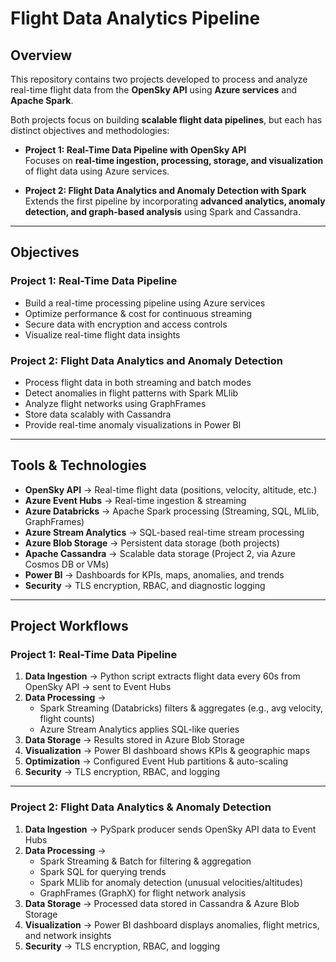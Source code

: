 # Flight Data Analytics Pipeline

## Overview  
This repository contains two projects developed to process and analyze real-time flight data from the **OpenSky API** using **Azure services** and **Apache Spark**.  

Both projects focus on building **scalable flight data pipelines**, but each has distinct objectives and methodologies:  

- **Project 1: Real-Time Data Pipeline with OpenSky API**  
  Focuses on **real-time ingestion, processing, storage, and visualization** of flight data using Azure services.  

- **Project 2: Flight Data Analytics and Anomaly Detection with Spark**  
  Extends the first pipeline by incorporating **advanced analytics, anomaly detection, and graph-based analysis** using Spark and Cassandra.  

---

## Objectives  

### Project 1: Real-Time Data Pipeline  
- Build a real-time processing pipeline using Azure services  
- Optimize performance & cost for continuous streaming  
- Secure data with encryption and access controls  
- Visualize real-time flight data insights  

### Project 2: Flight Data Analytics and Anomaly Detection  
- Process flight data in both streaming and batch modes  
- Detect anomalies in flight patterns with Spark MLlib  
- Analyze flight networks using GraphFrames  
- Store data scalably with Cassandra  
- Provide real-time anomaly visualizations in Power BI  

---

## Tools & Technologies  

- **OpenSky API** → Real-time flight data (positions, velocity, altitude, etc.)  
- **Azure Event Hubs** → Real-time ingestion & streaming  
- **Azure Databricks** → Apache Spark processing (Streaming, SQL, MLlib, GraphFrames)  
- **Azure Stream Analytics** → SQL-based real-time stream processing  
- **Azure Blob Storage** → Persistent data storage (both projects)  
- **Apache Cassandra** → Scalable data storage (Project 2, via Azure Cosmos DB or VMs)  
- **Power BI** → Dashboards for KPIs, maps, anomalies, and trends  
- **Security** → TLS encryption, RBAC, and diagnostic logging  

---

## Project Workflows  

### Project 1: Real-Time Data Pipeline  
1. **Data Ingestion** → Python script extracts flight data every 60s from OpenSky API → sent to Event Hubs  
2. **Data Processing** →  
   - Spark Streaming (Databricks) filters & aggregates (e.g., avg velocity, flight counts)  
   - Azure Stream Analytics applies SQL-like queries  
3. **Data Storage** → Results stored in Azure Blob Storage  
4. **Visualization** → Power BI dashboard shows KPIs & geographic maps  
5. **Optimization** → Configured Event Hub partitions & auto-scaling  
6. **Security** → TLS encryption, RBAC, and logging  

---

### Project 2: Flight Data Analytics & Anomaly Detection  
1. **Data Ingestion** → PySpark producer sends OpenSky API data to Event Hubs  
2. **Data Processing** →  
   - Spark Streaming & Batch for filtering & aggregation  
   - Spark SQL for querying trends  
   - Spark MLlib for anomaly detection (unusual velocities/altitudes)  
   - GraphFrames (GraphX) for flight network analysis  
3. **Data Storage** → Processed data stored in Cassandra & Azure Blob Storage  
4. **Visualization** → Power BI dashboard displays anomalies, flight metrics, and network insights  
5. **Security** → TLS encryption, RBAC, and logging  

